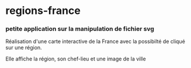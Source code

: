 # regions-france

### petite application sur la manipulation de fichier svg 

Réalisation d'une carte interactive de la France avec la
possibilté de cliqué sur une région.

Elle affiche la région, son chef-lieu et une image de la ville
